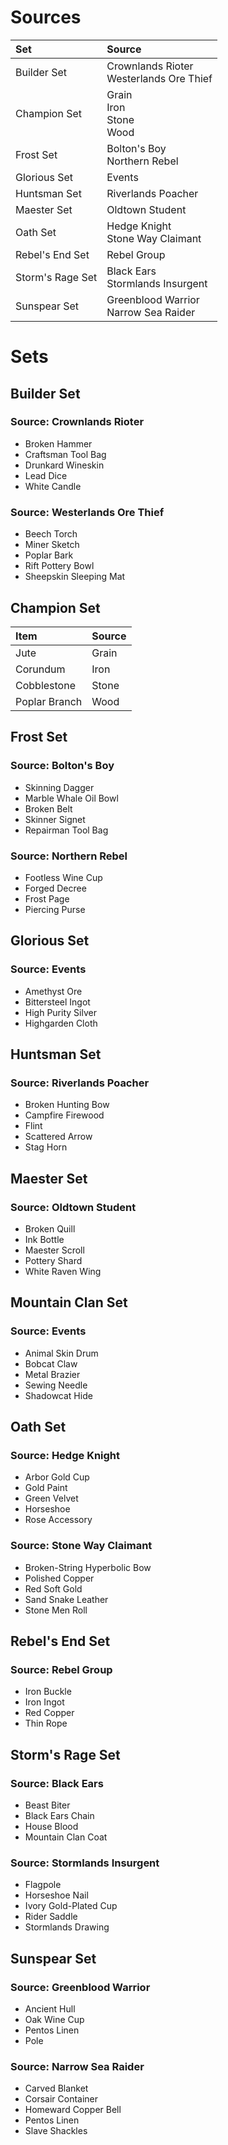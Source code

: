 <!-- TITLE: Materials -->

# Sources
Set | Source
:--- | :---
Builder Set | Crownlands Rioter<br>Westerlands Ore Thief
Champion Set | Grain<br>Iron<br>Stone<br>Wood
Frost Set | Bolton's Boy<br>Northern Rebel
Glorious Set | Events
Huntsman Set | Riverlands Poacher
Maester Set | Oldtown Student
Oath Set | Hedge Knight<br>Stone Way Claimant
Rebel's End Set | Rebel Group
Storm's Rage Set | Black Ears<br>Stormlands Insurgent
Sunspear Set | Greenblood Warrior<br>Narrow Sea Raider

# Sets
## Builder Set
### Source: Crownlands Rioter

* Broken Hammer
* Craftsman Tool Bag
* Drunkard Wineskin
* Lead Dice
* White Candle

### Source: Westerlands Ore Thief

* Beech Torch
* Miner Sketch
* Poplar Bark
* Rift Pottery Bowl
* Sheepskin Sleeping Mat

## Champion Set

Item | Source
:--- | :---
Jute | Grain
Corundum | Iron
Cobblestone | Stone
Poplar Branch | Wood

## Frost Set
### Source: Bolton's Boy

* Skinning Dagger
* Marble Whale Oil Bowl
* Broken Belt
* Skinner Signet
* Repairman Tool Bag

### Source: Northern Rebel

* Footless Wine Cup
* Forged Decree
* Frost Page
* Piercing Purse

## Glorious Set
### Source: Events

* Amethyst Ore
* Bittersteel Ingot
* High Purity Silver
* Highgarden Cloth

## Huntsman Set
### Source: Riverlands Poacher

* Broken Hunting Bow
* Campfire Firewood
* Flint
* Scattered Arrow
* Stag Horn

## Maester Set
### Source: Oldtown Student

* Broken Quill
* Ink Bottle
* Maester Scroll
* Pottery Shard
* White Raven Wing

## Mountain Clan Set
### Source: Events

* Animal Skin Drum
* Bobcat Claw
* Metal Brazier
* Sewing Needle
* Shadowcat Hide

## Oath Set
### Source: Hedge Knight

* Arbor Gold Cup
* Gold Paint
* Green Velvet
* Horseshoe
* Rose Accessory

### Source: Stone Way Claimant

* Broken-String Hyperbolic Bow
* Polished Copper
* Red Soft Gold
* Sand Snake Leather
* Stone Men Roll

## Rebel's End Set
### Source: Rebel Group

* Iron Buckle
* Iron Ingot
* Red Copper
* Thin Rope

## Storm's Rage Set
### Source: Black Ears

* Beast Biter
* Black Ears Chain
* House Blood
* Mountain Clan Coat

### Source: Stormlands Insurgent

* Flagpole
* Horseshoe Nail
* Ivory Gold-Plated Cup
* Rider Saddle
* Stormlands Drawing

## Sunspear Set
### Source: Greenblood Warrior

* Ancient Hull
* Oak Wine Cup
* Pentos Linen
* Pole

### Source: Narrow Sea Raider

* Carved Blanket
* Corsair Container
* Homeward Copper Bell
* Pentos Linen
* Slave Shackles
